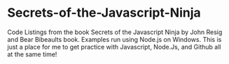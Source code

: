 Secrets-of-the-Javascript-Ninja
===============================

Code Listings from the book Secrets of the Javascript Ninja by John Resig and Bear Bibeaults book. Examples run using Node.js on Windows. This is just a place for me to get practice with Javascript, Node.Js, and Github all at the same time!
